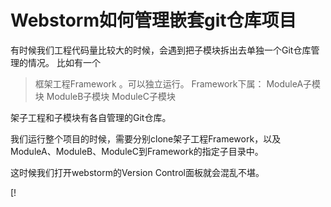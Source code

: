 # Webstorm如何管理嵌套git仓库项目

有时候我们工程代码量比较大的时候，会遇到把子模块拆出去单独一个Git仓库管理的情况。
比如有一个
> 框架工程Framework
。可以独立运行。
Framework下属：
> ModuleA子模块
> ModuleB子模块
> ModuleC子模块

架子工程和子模块有各自管理的Git仓库。

我们运行整个项目的时候，需要分别clone架子工程Framework，以及ModuleA、ModuleB、ModuleC到Framework的指定子目录中。

这时候我们打开webstorm的Version Control面板就会混乱不堪。

[!

